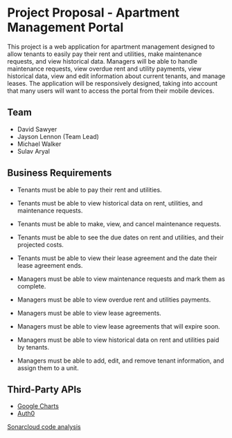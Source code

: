 # Project Proposal - Apartment Management Portal

This project is a web application for apartment management designed to allow tenants to easily pay their rent and utilities, make maintenance requests, and view historical data.
Managers will be able to handle maintenance requests, view overdue rent and utility payments, view historical data, view and edit information about current tenants, and manage leases.
The application will be responsively designed, taking into account that many users will want to access the portal from their mobile devices.

## Team
* David Sawyer
* Jayson Lennon (Team Lead)
* Michael Walker
* Sulav Aryal

## Business Requirements
* Tenants must be able to pay their rent and utilities.
* Tenants must be able to view historical data on rent, utilities, and maintenance requests.
* Tenants must be able to make, view, and cancel maintenance requests.
* Tenants must be able to see the due dates on rent and utilities, and their projected costs.
* Tenants must be able to view their lease agreement and the date their lease agreement ends.

* Managers must be able to view maintenance requests and mark them as complete.
* Managers must be able to view overdue rent and utilities payments.
* Managers must be able to view lease agreements.
* Managers must be able to view lease agreements that will expire soon.
* Managers must be able to view historical data on rent and utilities paid by tenants.
* Managers must be able to add, edit, and remove tenant information, and assign them to a unit.

## Third-Party APIs
* [Google Charts](https://developers.google.com/chart/)
* [Auth0](https://auth0.com)


[Sonarcloud code analysis](https://sonarcloud.io/dashboard?id=21192782-9959-441f-9311-e9efbb0a57ef)